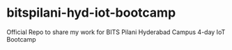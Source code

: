# bitspilani-hyd-iot-bootcamp
Official Repo to share my work for BITS Pilani Hyderabad Campus 4-day IoT Bootcamp
